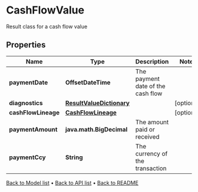 

# CashFlowValue

Result class for a cash flow value

## Properties

| Name | Type | Description | Notes |
|------------ | ------------- | ------------- | -------------|
|**paymentDate** | **OffsetDateTime** | The payment date of the cash flow |  |
|**diagnostics** | [**ResultValueDictionary**](ResultValueDictionary.md) |  |  [optional] |
|**cashFlowLineage** | [**CashFlowLineage**](CashFlowLineage.md) |  |  [optional] |
|**paymentAmount** | **java.math.BigDecimal** | The amount paid or received |  |
|**paymentCcy** | **String** | The currency of the transaction |  |



[Back to Model list](../README.md#documentation-for-models) &#8226; [Back to API list](../README.md#documentation-for-api-endpoints) &#8226; [Back to README](../README.md)


